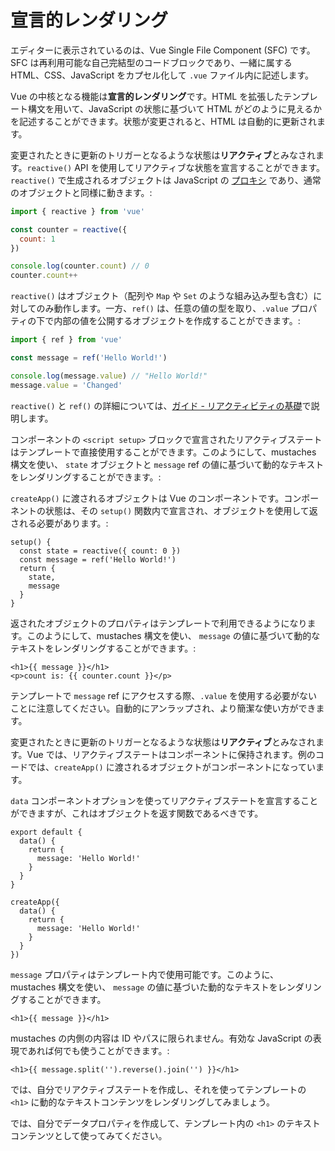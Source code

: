 # 宣言的レンダリング

<div class="sfc">

エディターに表示されているのは、Vue Single File Component (SFC) です。SFC は再利用可能な自己完結型のコードブロックであり、一緒に属する HTML、CSS、JavaScript をカプセル化して `.vue` ファイル内に記述します。

</div>

Vue の中核となる機能は**宣言的レンダリング**です。HTML を拡張したテンプレート構文を用いて、JavaScript の状態に基づいて HTML がどのように見えるかを記述することができます。状態が変更されると、HTML は自動的に更新されます。

<div class="composition-api">

変更されたときに更新のトリガーとなるような状態は**リアクティブ**とみなされます。`reactive()` API を使用してリアクティブな状態を宣言することができます。`reactive()` で生成されるオブジェクトは JavaScript の [プロキシ](https://developer.mozilla.org/ja/docs/Web/JavaScript/Reference/Global_Objects/Proxy) であり、通常のオブジェクトと同様に動きます。:

```js
import { reactive } from 'vue'

const counter = reactive({
  count: 1
})

console.log(counter.count) // 0
counter.count++
```

`reactive()` はオブジェクト（配列や `Map` や `Set` のような組み込み型も含む）に対してのみ動作します。一方、`ref()` は、任意の値の型を取り、`.value` プロパティの下で内部の値を公開するオブジェクトを作成することができます。:

```js
import { ref } from 'vue'

const message = ref('Hello World!')

console.log(message.value) // "Hello World!"
message.value = 'Changed'
```

`reactive()` と `ref()` の詳細については、<a target="_blank" href="/guide/essentials/reactivity-fundamentals.html">ガイド - リアクティビティの基礎</a>で説明します。

<div class="sfc">

コンポーネントの `<script setup>` ブロックで宣言されたリアクティブステートはテンプレートで直接使用することができます。このようにして、mustaches 構文を使い、 `state` オブジェクトと `message` ref の値に基づいて動的なテキストをレンダリングすることができます。:

</div>

<div class="html">

`createApp()` に渡されるオブジェクトは Vue のコンポーネントです。コンポーネントの状態は、その `setup()` 関数内で宣言され、オブジェクトを使用して返される必要があります。:

```js{2,5}
setup() {
  const state = reactive({ count: 0 })
  const message = ref('Hello World!')
  return {
    state,
    message
  }
}
```

返されたオブジェクトのプロパティはテンプレートで利用できるようになります。このようにして、mustaches 構文を使い、 `message` の値に基づいて動的なテキストをレンダリングすることができます。:

</div>

```vue-html
<h1>{{ message }}</h1>
<p>count is: {{ counter.count }}</p>
```

テンプレートで `message` ref にアクセスする際、`.value` を使用する必要がないことに注意してください。自動的にアンラップされ、より簡潔な使い方ができます。

</div>

<div class="options-api">

変更されたときに更新のトリガーとなるような状態は**リアクティブ**とみなされます。Vue では、リアクティブステートはコンポーネントに保持されます。例のコードでは、`createApp()` に渡されるオブジェクトがコンポーネントになっています。

`data` コンポーネントオプションを使ってリアクティブステートを宣言することができますが、これはオブジェクトを返す関数であるべきです。

<div class="sfc">

```js{3-5}
export default {
  data() {
    return {
      message: 'Hello World!'
    }
  }
}
```

</div>
<div class="html">

```js{3-5}
createApp({
  data() {
    return {
      message: 'Hello World!'
    }
  }
})
```

</div>

`message` プロパティはテンプレート内で使用可能です。このように、 mustaches 構文を使い、 `message` の値に基づいた動的なテキストをレンダリングすることができます。

```vue-html
<h1>{{ message }}</h1>
```

</div>

mustaches の内側の内容は ID やパスに限られません。有効な JavaScript の表現であれば何でも使うことができます。:

```vue-html
<h1>{{ message.split('').reverse().join('') }}</h1>
```

<div class="composition-api">

では、自分でリアクティブステートを作成し、それを使ってテンプレートの `<h1>` に動的なテキストコンテンツをレンダリングしてみましょう。

</div>

<div class="options-api">

では、自分でデータプロパティを作成して、テンプレート内の `<h1>` のテキストコンテンツとして使ってみてください。

</div>
